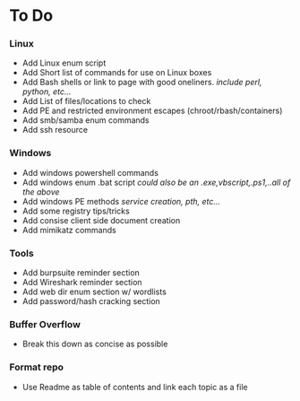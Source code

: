 # To Do

### Linux

- Add Linux enum script
- Add Short list of commands for use on Linux boxes
- Add Bash shells or link to page with good oneliners. *include perl, python, etc...*
- Add List of files/locations to check
- Add PE and restricted environment escapes (chroot/rbash/containers)
- Add smb/samba enum commands
- Add ssh resource

### Windows

- Add windows powershell commands
- Add windows enum .bat script *could also be an .exe,vbscript,.ps1,..all of the above*
- Add windows PE methods *service creation, pth, etc...*
- Add some registry tips/tricks
- Add consise client side document creation
- Add mimikatz commands

### Tools

- Add burpsuite reminder section
- Add Wireshark reminder section
- Add web dir enum section w/ wordlists
- Add password/hash cracking section

### Buffer Overflow

- Break this down as concise as possible 

### Format repo

- Use Readme as table of contents and link each topic as a file
